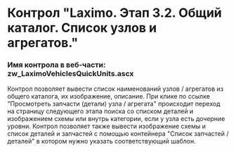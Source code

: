 ﻿---
description: 2.4.11.0
---
# Контрол "Laximo. Этап 3.2. Общий каталог. Список узлов и агрегатов."
### Имя контрола в веб-части: zw_LaximoVehiclesQuickUnits.ascx
Контрол позволяет вывести список наименований узлов / агрегатов из общего каталога, их изображение, описание. 
При клике по ссылке "Просмотреть запчасти (детали) узла / агрегата" происходит переход на страницу следующего этапа поиска со списком деталей и изображением схемы или внутрь категории, если у узла есть дочерние уровни.
Контрол позволяет также вывести изображение схемы и список деталей и запчастей с помощью контейнера "Список запчастей / деталей" в котором нужно указать соответствующий шаблон.

